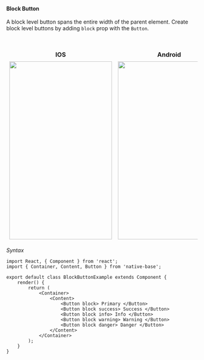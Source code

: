#### Block Button

A block level button spans the entire width of the parent element.
Create block level buttons by adding <code>block</code> prop with the <code>Button</code>.

<br />
    <table>
      <thead>
        <tr style="border-style: hidden">
          <th style="border-style: hidden">IOS</th>
          <th>Android</th>
        </tr>
      </thead>
      <thead>
        <tr style="border-style: hidden">
          <th style="border-style: hidden"><img height="470" width="270" src="{{('../../assets/ios/components/block-button.png')}}" alt="" /></th>
          <th><img height="470" width="270" src="{{('../../assets/android/components/block-button.png')}}" alt="" /></th>
        </tr>
      </thead>
    </table>

*Syntax*

<pre class="line-numbers"><code class="language-jsx">import React, { Component } from 'react';
import { Container, Content, Button } from 'native-base';
​
export default class BlockButtonExample extends Component {
    render() {
        return (
            &lt;Container>
                &lt;Content>
                    &lt;Button block> Primary &lt;/Button>
                    &lt;Button block success> Success &lt;/Button>
                    &lt;Button block info> Info &lt;/Button>
                    &lt;Button block warning> Warning &lt;/Button>
                    &lt;Button block danger> Danger &lt;/Button>
                &lt;/Content>
            &lt;/Container>
        );
    }
}</code></pre><br />
